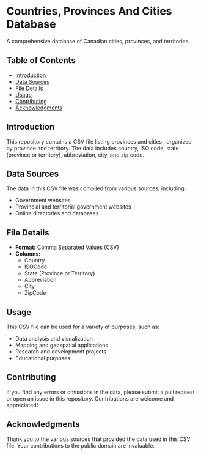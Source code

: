 # Countries, Provinces And Cities Database

A comprehensive database of Canadian cities, provinces, and territories.

## Table of Contents

* [Introduction](#introduction)
* [Data Sources](#data-sources)
* [File Details](#file-details)
* [Usage](#usage)
* [Contributing](#contributing)
* [Acknowledgments](#acknowledgments)

## Introduction

This repository contains a CSV file listing provinces and cities , organized by province and territory. The data includes country, ISO code, state (province or territory), abbreviation, city, and zip code.

## Data Sources

The data in this CSV file was compiled from various sources, including:

* Government websites
* Provincial and territorial government websites
* Online directories and databases

## File Details

* **Format:** Comma Separated Values (CSV)
* **Columns:**
	+ Country
	+ ISOCode
	+ State (Province or Territory)
	+ Abbreviation
	+ City
	+ ZipCode

## Usage

This CSV file can be used for a variety of purposes, such as:

* Data analysis and visualization
* Mapping and geospatial applications
* Research and development projects
* Educational purposes

## Contributing

If you find any errors or omissions in the data, please submit a pull request or open an issue in this repository. Contributions are welcome and appreciated!

## Acknowledgments

Thank you to the various sources that provided the data used in this CSV file. Your contributions to the public domain are invaluable.

